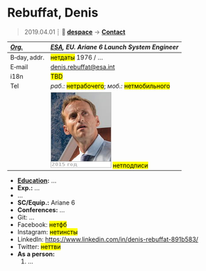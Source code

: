# Rebuffat, Denis
> 2019.04.01 ┊ **🚀 [despace](index.md)** → **[Contact](contact.md)**

|*[Org.](contact.md)*|*[ESA](03_esa.md), EU. Ariane 6 Launch System Engineer*|
|:--|:--|
|B‑day, addr.| <mark>нетдаты</mark> 1976 / … |
|E‑mail| <denis.rebuffat@esa.int> |
|i18n| <mark>TBD</mark> |
|Tel|*раб.:* <mark>нетрабочего</mark>; *моб.:* <mark>нетмобильного</mark> |
|| ![](f/contact/r/rebuffat_001_photo.jpg) <mark>нетподписи</mark> |

   - **[Education](edu.md):** …
   - **Exp.:** …
   - …
   - **SC/Equip.:** Ariane 6
   - **Conferences:** …
   - Git: …
   - Facebook: <mark>нетфб</mark>
   - Instagram: <mark>нетинсты</mark>
   - LinkedIn: <https://www.linkedin.com/in/denis-rebuffat-891b583/>
   - Twitter: <mark>неттви</mark>
   - **As a person:**
      1. …
